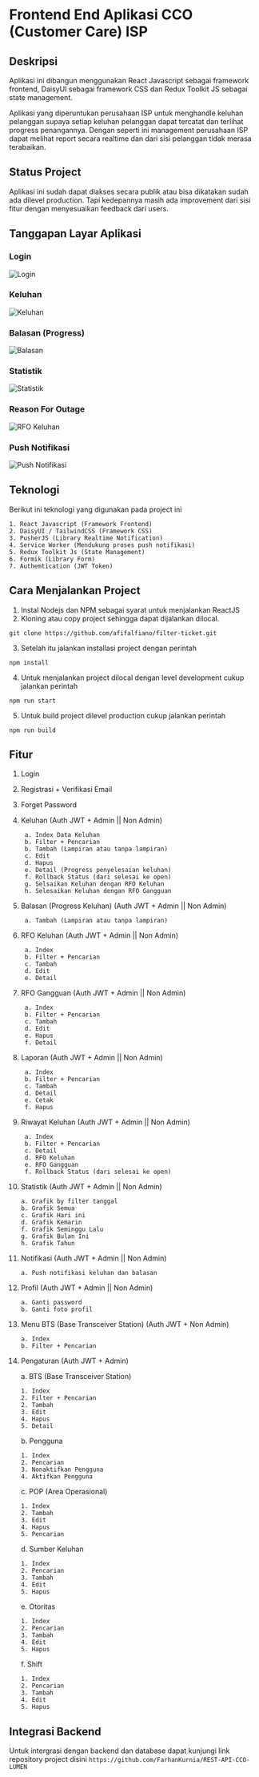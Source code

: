 # Frontend End Aplikasi CCO (Customer Care) ISP

## Deskripsi

Aplikasi ini dibangun menggunakan React Javascript sebagai framework frontend, DaisyUI sebagai framework CSS dan Redux Toolkit JS sebagai state management.

Aplikasi yang diperuntukan perusahaan ISP untuk menghandle keluhan pelanggan supaya setiap keluhan pelanggan dapat tercatat dan terlihat progress penangannya. Dengan seperti ini management perusahaan ISP dapat melihat report secara realtime dan dari sisi pelanggan tidak merasa terabaikan. 

## Status Project

Aplikasi ini sudah dapat diakses secara publik atau bisa dikatakan sudah ada dilevel production. Tapi kedepannya masih ada improvement dari sisi fitur dengan menyesuaikan feedback dari users.

## Tanggapan Layar Aplikasi

### Login
![Login](view_application/image-1.png "Login")


### Keluhan
![Keluhan](view_application/image-1.2.png "Keluhan")

### Balasan (Progress)
![Balasan](view_application/image-3.png "Balasan")

### Statistik
![Statistik](view_application/image-4.png "Statistik")

### Reason For Outage
![RFO Keluhan](view_application/image-2.png "RFO Keluhan")

### Push Notifikasi
![Push Notifikasi](view_application/image-5.png "Push Notifikasi")


## Teknologi

Berikut ini teknologi yang digunakan pada project ini

    1. React Javascript (Framework Frontend)
    2. DaisyUI / TailwindCSS (Framework CSS)
    3. PusherJS (Library Realtime Notification)
    4. Service Worker (Mendukung proses push notifikasi)
    5. Redux Toolkit Js (State Management)
    6. Formik (Library Form)
    7. Authemtication (JWT Token)

## Cara Menjalankan Project

1. Instal Nodejs dan NPM sebagai syarat untuk menjalankan ReactJS
2. Kloning atau copy project sehingga dapat dijalankan dilocal.
```
git clone https://github.com/afifalfiano/filter-ticket.git
```
3. Setelah itu jalankan installasi project dengan perintah
```
npm install
```
4. Untuk menjalankan project dilocal dengan level development cukup jalankan perintah
```
npm run start
```
5. Untuk build project dilevel production cukup jalankan perintah
```
npm run build
```

## Fitur
1. Login

2. Registrasi + Verifikasi Email

3. Forget Password

4. Keluhan (Auth JWT + Admin || Non Admin)

        a. Index Data Keluhan
        b. Filter + Pencarian
        b. Tambah (Lampiran atau tanpa lampiran)
        c. Edit
        d. Hapus
        e. Detail (Progress penyelesaian keluhan)
        f. Rollback Status (dari selesai ke open)
        g. Selsaikan Keluhan dengan RFO Keluhan
        h. Selesaikan Keluhan dengan RFO Gangguan

5. Balasan (Progress Keluhan) (Auth JWT + Admin || Non Admin)

        a. Tambah (Lampiran atau tanpa lampiran)

6. RFO Keluhan (Auth JWT + Admin || Non Admin)

        a. Index
        b. Filter + Pencarian
        c. Tambah
        d. Edit
        e. Detail

7. RFO Gangguan (Auth JWT + Admin || Non Admin)

        a. Index
        b. Filter + Pencarian
        c. Tambah
        d. Edit
        e. Hapus
        f. Detail

8. Laporan (Auth JWT + Admin || Non Admin)

        a. Index
        b. Filter + Pencarian
        c. Tambah
        d. Detail
        e. Cetak
        f. Hapus

9. Riwayat Keluhan (Auth JWT + Admin || Non Admin)

        a. Index
        b. Filter + Pencarian
        c. Detail
        d. RFO Keluhan
        e. RFO Gangguan
        f. Rollback Status (dari selesai ke open)

10. Statistik (Auth JWT + Admin || Non Admin)

        a. Grafik by filter tanggal
        b. Grafik Semua
        c. Grafik Hari ini
        d. Grafik Kemarin
        f. Grafik Seminggu Lalu
        g. Grafik Bulan Ini
        h. Grafik Tahun

11. Notifikasi (Auth JWT + Admin || Non Admin)

        a. Push notifikasi keluhan dan balasan

11. Profil (Auth JWT + Admin || Non Admin)

        a. Ganti password
        b. Ganti foto profil

12. Menu BTS (Base Transceiver Station) (Auth JWT + Non Admin)

        a. Index
        b. Filter + Pencarian

12. Pengaturan (Auth JWT + Admin)
    
    a. BTS (Base Transceiver Station)

        1. Index
        2. Filter + Pencarian
        2. Tambah
        3. Edit
        4. Hapus
        5. Detail

    b. Pengguna

        1. Index
        2. Pencarian
        3. Nonaktifkan Pengguna
        4. Aktifkan Pengguna

    c. POP (Area Operasional)

        1. Index
        2. Tambah
        3. Edit
        4. Hapus
        5. Pencarian

    d. Sumber Keluhan

        1. Index
        2. Pencarian
        3. Tambah
        4. Edit
        5. Hapus

    e. Otoritas

        1. Index
        2. Pencarian
        3. Tambah
        4. Edit
        5. Hapus

    f. Shift

        1. Index
        2. Pencarian
        3. Tambah
        4. Edit
        5. Hapus

## Integrasi Backend
Untuk intergrasi dengan backend dan database dapat kunjungi link repository project disini ```https://github.com/FarhanKurnia/REST-API-CCO-LUMEN```

